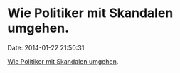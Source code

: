 Wie Politiker mit Skandalen umgehen.
====================================

Date: 2014-01-22 21:50:31

[Wie Politiker mit Skandalen umgehen](http://i.imgur.com/a5jDquT.jpg).
